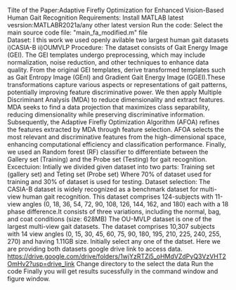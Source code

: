 Tilte of the Paper:Adaptive Firefly Optimization for Enhanced Vision-Based Human Gait Recognition
Requirements:
Install MATLAB latest vesrsion:MATLABR2021a/any other latest version
Run the code:
Select the main source code file:  "main_fa_modified.m" file  
Dataset:
I this work we used openly avilable two largest human gait datasets
i)CASIA-B
ii)OUMVLP
Procedure:
The dataset consists of Gait Energy Image (GEI).
The GEI templates undergo preprocessing, which may include normalization, noise reduction, and other techniques to enhance data quality. From the original GEI templates, derive transformed templates such as Gait Entropy Image (GEnI) and Gradient Gait Energy Image (GGEI).These transformations capture various aspects or representations of gait patterns, potentially improving feature discriminative power. 
We then apply Multiple Discriminant Analysis (MDA) to reduce dimensionality and extract features. MDA seeks to find a data projection that maximizes class separability, reducing dimensionality while preserving discriminative information. 
Subsequently, the Adaptive Firefly Optimization Algorithm (AFOA) refines the features extracted by MDA through feature selection. AFOA selects the most relevant and discriminative features from the high-dimensional space, enhancing computational efficiency and classification performance.
Finally, we used an Random forest (RF) classifier to differentiate between the Gallery set (Training) and the Probe set (Testing) for gait recognition.
Excectuion:
Intially we divided given dataset into two parts: Training set (gallery set) and Teting set (Probe set)
Where 70% of dataset used for training and 30% of dataset is used for testing.
Dataset selection: 
The CASIA-B dataset is widely recognized as a benchmark dataset for multi-view human gait recognition. This dataset comprises 124-subjects with 11-view angles (0, 18, 36,  54, 72,  90, 108, 126, 144, 162, and 180) each with a 18 phase difference.It consists of three variations, including the normal, bag, and coat conditions (size: 628MB) 
The OU-MVLP dataset is one of the largest multi-view gait datasets. The dataset comprises 10,307 subjects with 14 view angles (0, 15, 30, 45, 60, 75, 90, 180, 195, 210, 225, 240, 255, 270) and having 1.11GB size. 
Initially select any one of the datset.
Here we are providing both datasets google drive link to access data.
https://drive.google.com/drive/folders/1wjYzRTZi5_oHMdVZdPyQ3VzVHT2OmHv2?usp=drive_link
Change directory to the select the data 
Run the code 
Finally you will get results sucessfully in the command window and figure window.
